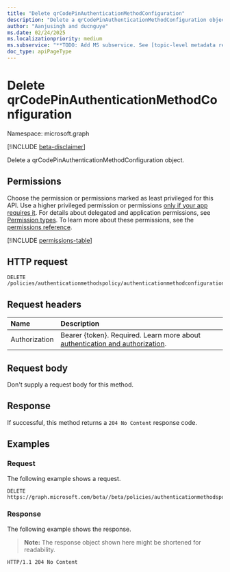 ```yaml
---
title: "Delete qrCodePinAuthenticationMethodConfiguration"
description: "Delete a qrCodePinAuthenticationMethodConfiguration object."
author: "Aanjusingh and ducnguye"
ms.date: 02/24/2025
ms.localizationpriority: medium
ms.subservice: "**TODO: Add MS subservice. See [topic-level metadata reference](https://aka.ms/msgo?pagePath=Document-APIs/Guidelines/Metadata)**"
doc_type: apiPageType
---
```


# Delete qrCodePinAuthenticationMethodConfiguration

Namespace: microsoft.graph

[!INCLUDE [beta-disclaimer](../../includes/beta-disclaimer.md)]

Delete a qrCodePinAuthenticationMethodConfiguration object.

## Permissions

Choose the permission or permissions marked as least privileged for this API. Use a higher privileged permission or permissions [only if your app requires it](/graph/permissions-overview#best-practices-for-using-microsoft-graph-permissions). For details about delegated and application permissions, see [Permission types](/graph/permissions-overview#permission-types). To learn more about these permissions, see the [permissions reference](/graph/permissions-reference).

<!-- {
  "blockType": "permissions",
  "name": "qrcodepinauthenticationmethodconfiguration-delete-permissions"
}
-->
[!INCLUDE [permissions-table](../includes/permissions/qrcodepinauthenticationmethodconfiguration-delete-permissions.md)]

## HTTP request

<!-- {
  "blockType": "ignored"
}
-->
``` http
DELETE /policies/authenticationmethodspolicy/authenticationmethodconfigurations/qrcodepin
```

## Request headers

|Name|Description|
|:---|:---|
|Authorization|Bearer {token}. Required. Learn more about [authentication and authorization](/graph/auth/auth-concepts).|

## Request body

Don't supply a request body for this method.

## Response

If successful, this method returns a `204 No Content` response code.

## Examples

### Request

The following example shows a request.
<!-- {
  "blockType": "request",
  "name": "delete_qrcodepinauthenticationmethodconfiguration"
}
-->
``` http
DELETE https://graph.microsoft.com/beta//beta/policies/authenticationmethodspolicy/authenticationmethodconfigurations/qrcodepin
```


### Response

The following example shows the response.
>**Note:** The response object shown here might be shortened for readability.
<!-- {
  "blockType": "response",
  "truncated": true
}
-->
``` http
HTTP/1.1 204 No Content
```


